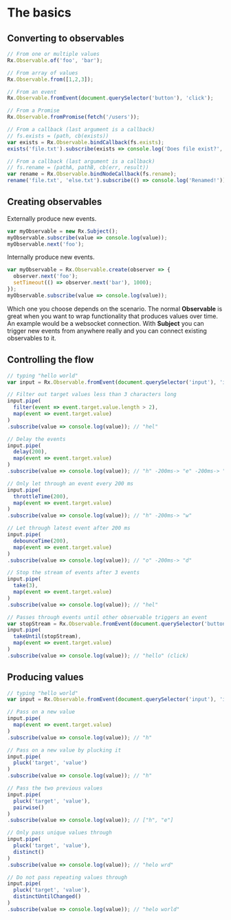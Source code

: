 # The basics

## Converting to observables
<!-- skip-example -->
```js
// From one or multiple values
Rx.Observable.of('foo', 'bar');

// From array of values
Rx.Observable.from([1,2,3]);

// From an event
Rx.Observable.fromEvent(document.querySelector('button'), 'click');

// From a Promise
Rx.Observable.fromPromise(fetch('/users'));

// From a callback (last argument is a callback)
// fs.exists = (path, cb(exists))
var exists = Rx.Observable.bindCallback(fs.exists);
exists('file.txt').subscribe(exists => console.log('Does file exist?', exists));

// From a callback (last argument is a callback)
// fs.rename = (pathA, pathB, cb(err, result))
var rename = Rx.Observable.bindNodeCallback(fs.rename);
rename('file.txt', 'else.txt').subscribe(() => console.log('Renamed!'));
```

## Creating observables
Externally produce new events.
```js
var myObservable = new Rx.Subject();
myObservable.subscribe(value => console.log(value));
myObservable.next('foo');
```

Internally produce new events.
```js
var myObservable = Rx.Observable.create(observer => {
  observer.next('foo');
  setTimeout(() => observer.next('bar'), 1000);
});
myObservable.subscribe(value => console.log(value));
```

Which one you choose depends on the scenario. The normal **Observable** is great when you want to wrap functionality that produces values over time. An example would be a websocket connection. With **Subject** you can trigger new events from anywhere really and you can connect existing observables to it.

## Controlling the flow
```js
// typing "hello world"
var input = Rx.Observable.fromEvent(document.querySelector('input'), 'input');

// Filter out target values less than 3 characters long
input.pipe(
  filter(event => event.target.value.length > 2),
  map(event => event.target.value)
)
.subscribe(value => console.log(value)); // "hel"

// Delay the events
input.pipe(
  delay(200),
  map(event => event.target.value)
)
.subscribe(value => console.log(value)); // "h" -200ms-> "e" -200ms-> "l" ...

// Only let through an event every 200 ms
input.pipe(
  throttleTime(200),
  map(event => event.target.value)
)
.subscribe(value => console.log(value)); // "h" -200ms-> "w"

// Let through latest event after 200 ms
input.pipe(
  debounceTime(200),
  map(event => event.target.value)
)
.subscribe(value => console.log(value)); // "o" -200ms-> "d"

// Stop the stream of events after 3 events
input.pipe(
  take(3),
  map(event => event.target.value)
)
.subscribe(value => console.log(value)); // "hel"

// Passes through events until other observable triggers an event
var stopStream = Rx.Observable.fromEvent(document.querySelector('button'), 'click');
input.pipe(
  takeUntil(stopStream),
  map(event => event.target.value)
)
.subscribe(value => console.log(value)); // "hello" (click)
```

## Producing values
```js
// typing "hello world"
var input = Rx.Observable.fromEvent(document.querySelector('input'), 'input');

// Pass on a new value
input.pipe(
  map(event => event.target.value)
)
.subscribe(value => console.log(value)); // "h"

// Pass on a new value by plucking it
input.pipe(
  pluck('target', 'value')
)
.subscribe(value => console.log(value)); // "h"

// Pass the two previous values
input.pipe(
  pluck('target', 'value'),
  pairwise()
)
.subscribe(value => console.log(value)); // ["h", "e"]

// Only pass unique values through
input.pipe(
  pluck('target', 'value'),
  distinct()
)
.subscribe(value => console.log(value)); // "helo wrd"

// Do not pass repeating values through
input.pipe(
  pluck('target', 'value'),
  distinctUntilChanged()
)
.subscribe(value => console.log(value)); // "helo world"
```
